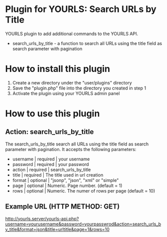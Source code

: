 Plugin for YOURLS: **Search URLs by Title**
===================

YOURLS plugin to add additional commands to the YOURLS API. 

- search_urls_by_title - a function to search all URLs using the title field as search parameter with pagination

How to install this plugin
==========================
1. Create a new directory under the "user/plugins" directory
2. Save the "plugin.php" file into the directory you created in step 1
3. Activate the plugin using your YOURLS admin panel 

How to use this plugin
======================

## Action: search_urls_by_title

The search_urls_by_title search all URLs using the title field as search parameter with pagination. It accepts the following parameters:

- username | required | your username
- password | required | your password
- action | required | search_urls_by_title
- title | required | The title used in url creation
- format | optional | "jsonp", "json", "xml" or "simple" 
- page | optional | Numeric. Page number. (default = 1)
- rows | optional | Numeric. The numer of rows per page (default = 10)

## Example URL (HTTP METHOD: GET)

http://yourls.server/yourls-api.php?username=yourusername&password=yourpasswrod&action=search_urls_by_title&format=json&title=urltitle&page=1&rows=10


